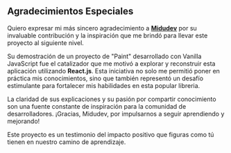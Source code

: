 ## Agradecimientos Especiales

Quiero expresar mi más sincero agradecimiento a **[Midudev](https://www.youtube.com/watch?v=-0UYMmplimA)** por su invaluable contribución y la inspiración que me brindó para llevar este proyecto al siguiente nivel.

Su demostración de un proyecto de "Paint" desarrollado con Vanilla JavaScript fue el catalizador que me motivó a explorar y reconstruir esta aplicación utilizando **React.js**. Esta iniciativa no solo me permitió poner en práctica mis conocimientos, sino que también representó un desafío estimulante para fortalecer mis habilidades en esta popular libreria.

La claridad de sus explicaciones y su pasión por compartir conocimiento son una fuente constante de inspiración para la comunidad de desarrolladores. ¡Gracias, Midudev, por impulsarnos a seguir aprendiendo y mejorando!

Este proyecto es un testimonio del impacto positivo que figuras como tú tienen en nuestro camino de aprendizaje.
